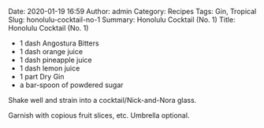 Date: 2020-01-19 16:59
Author: admin
Category: Recipes
Tags: Gin, Tropical
Slug: honolulu-cocktail-no-1
Summary: Honolulu Cocktail (No. 1)
Title: Honolulu Cocktail (No. 1)

* 1 dash Angostura Bitters
* 1 dash orange juice
* 1 dash pineapple juice
* 1 dash lemon juice
* 1 part Dry Gin
* a bar-spoon of powdered sugar

Shake well and strain into a cocktail/Nick-and-Nora glass.

Garnish with copious fruit slices, etc. Umbrella optional.


